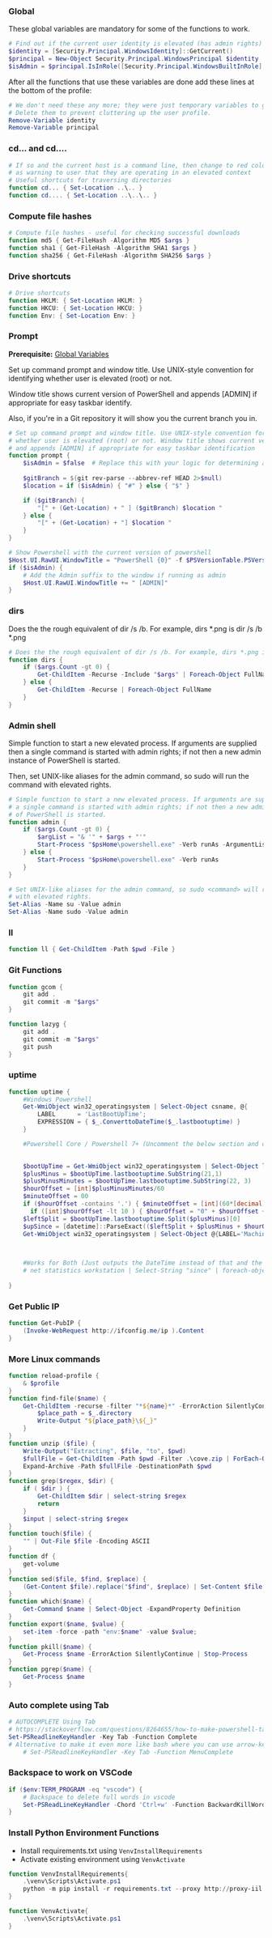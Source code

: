 ### Global
These global variables are mandatory for some of the functions to work.

```powershell
# Find out if the current user identity is elevated (has admin rights)
$identity = [Security.Principal.WindowsIdentity]::GetCurrent()
$principal = New-Object Security.Principal.WindowsPrincipal $identity
$isAdmin = $principal.IsInRole([Security.Principal.WindowsBuiltInRole]::Administrator)
```

After all the functions that use these variables are done add these lines at the bottom of the profile:
```powershell
# We don't need these any more; they were just temporary variables to get to $isAdmin. 
# Delete them to prevent cluttering up the user profile. 
Remove-Variable identity
Remove-Variable principal
```
### cd... and cd....
```powershell
# If so and the current host is a command line, then change to red color 
# as warning to user that they are operating in an elevated context
# Useful shortcuts for traversing directories
function cd... { Set-Location ..\.. }
function cd.... { Set-Location ..\..\.. }
```

### Compute file hashes
```powershell
# Compute file hashes - useful for checking successful downloads 
function md5 { Get-FileHash -Algorithm MD5 $args }
function sha1 { Get-FileHash -Algorithm SHA1 $args }
function sha256 { Get-FileHash -Algorithm SHA256 $args }
```

### Drive shortcuts
```powershell
# Drive shortcuts
function HKLM: { Set-Location HKLM: }
function HKCU: { Set-Location HKCU: }
function Env: { Set-Location Env: }
```

### Prompt

**Prerequisite:** [Global Variables](#Global)

Set up command prompt and window title. Use UNIX-style convention for identifying whether user is elevated (root) or not.

Window title shows current version of PowerShell and appends [ADMIN] if appropriate for easy taskbar identify.

Also, if you're in a Git repository it will show you the current branch you in.

```powershell
# Set up command prompt and window title. Use UNIX-style convention for identifying 
# whether user is elevated (root) or not. Window title shows current version of PowerShell
# and appends [ADMIN] if appropriate for easy taskbar identification
function prompt { 
    $isAdmin = $false  # Replace this with your logic for determining admin status
    
    $gitBranch = $(git rev-parse --abbrev-ref HEAD 2>$null)
    $location = if ($isAdmin) { "#" } else { "$" }

    if ($gitBranch) {
        "[" + (Get-Location) + " ] ($gitBranch) $location "
    } else {
        "[" + (Get-Location) + "] $location "
    }
}

# Show Powershell with the current version of powershell
$Host.UI.RawUI.WindowTitle = "PowerShell {0}" -f $PSVersionTable.PSVersion.ToString()
if ($isAdmin) {
	# Add the Admin suffix to the window if running as admin
    $Host.UI.RawUI.WindowTitle += " [ADMIN]"
}
```

### dirs

Does the the rough equivalent of dir /s /b. For example, dirs *.png is dir /s /b *.png

```powershell
# Does the the rough equivalent of dir /s /b. For example, dirs *.png is dir /s /b *.png
function dirs {
    if ($args.Count -gt 0) {
        Get-ChildItem -Recurse -Include "$args" | Foreach-Object FullName
    } else {
        Get-ChildItem -Recurse | Foreach-Object FullName
    }
}
```

### Admin shell

Simple function to start a new elevated process. If arguments are supplied then a single command is started with admin rights; if not then a new admin instance of PowerShell is started.

Then, set UNIX-like aliases for the admin command, so sudo <command> will run the command with elevated rights. 

```powershell
# Simple function to start a new elevated process. If arguments are supplied then 
# a single command is started with admin rights; if not then a new admin instance
# of PowerShell is started.
function admin {
    if ($args.Count -gt 0) {   
        $argList = "& '" + $args + "'"
        Start-Process "$psHome\powershell.exe" -Verb runAs -ArgumentList $argList
    } else {
        Start-Process "$psHome\powershell.exe" -Verb runAs
    }
}

# Set UNIX-like aliases for the admin command, so sudo <command> will run the command
# with elevated rights. 
Set-Alias -Name su -Value admin
Set-Alias -Name sudo -Value admin
```

### ll

```powershell
function ll { Get-ChildItem -Path $pwd -File }
```

### Git Functions
```powershell
function gcom {
    git add .
    git commit -m "$args"
}

function lazyg {
    git add .
    git commit -m "$args"
    git push
}
```

### uptime
```powershell
function uptime {
    #Windows Powershell    
    Get-WmiObject win32_operatingsystem | Select-Object csname, @{
        LABEL      = 'LastBootUpTime';
        EXPRESSION = { $_.ConverttoDateTime($_.lastbootuptime) }
    }

    #Powershell Core / Powershell 7+ (Uncomment the below section and comment out the above portion)

    
	$bootUpTime = Get-WmiObject win32_operatingsystem | Select-Object lastbootuptime
	$plusMinus = $bootUpTime.lastbootuptime.SubString(21,1)
	$plusMinusMinutes = $bootUpTime.lastbootuptime.SubString(22, 3)
	$hourOffset = [int]$plusMinusMinutes/60
	$minuteOffset = 00
	if ($hourOffset -contains '.') { $minuteOffset = [int](60*[decimal]('.' + $hourOffset.ToString().Split('.')[1]))}       
	  if ([int]$hourOffset -lt 10 ) { $hourOffset = "0" + $hourOffset + $minuteOffset.ToString().PadLeft(2,'0') } else { $hourOffset = $hourOffset + $minuteOffset.ToString().PadLeft(2,'0') }
	$leftSplit = $bootUpTime.lastbootuptime.Split($plusMinus)[0]
	$upSince = [datetime]::ParseExact(($leftSplit + $plusMinus + $hourOffset), 'yyyyMMddHHmmss.ffffffzzz', $null)
	Get-WmiObject win32_operatingsystem | Select-Object @{LABEL='Machine Name'; EXPRESSION={$_.csname}}, @{LABEL='Last Boot Up Time'; EXPRESSION={$upsince}}
        


    #Works for Both (Just outputs the DateTime instead of that and the machine name)
    # net statistics workstation | Select-String "since" | foreach-object {$_.ToString().Replace('Statistics since ', '')}
        
}
```

### Get Public IP
```powershell
function Get-PubIP {
    (Invoke-WebRequest http://ifconfig.me/ip ).Content
}
```

### More Linux commands

```powershell
function reload-profile {
    & $profile
}
function find-file($name) {
    Get-ChildItem -recurse -filter "*${name}*" -ErrorAction SilentlyContinue | ForEach-Object {
        $place_path = $_.directory
        Write-Output "${place_path}\${_}"
    }
}
function unzip ($file) {
    Write-Output("Extracting", $file, "to", $pwd)
    $fullFile = Get-ChildItem -Path $pwd -Filter .\cove.zip | ForEach-Object { $_.FullName }
    Expand-Archive -Path $fullFile -DestinationPath $pwd
}
function grep($regex, $dir) {
    if ( $dir ) {
        Get-ChildItem $dir | select-string $regex
        return
    }
    $input | select-string $regex
}
function touch($file) {
    "" | Out-File $file -Encoding ASCII
}
function df {
    get-volume
}
function sed($file, $find, $replace) {
    (Get-Content $file).replace("$find", $replace) | Set-Content $file
}
function which($name) {
    Get-Command $name | Select-Object -ExpandProperty Definition
}
function export($name, $value) {
    set-item -force -path "env:$name" -value $value;
}
function pkill($name) {
    Get-Process $name -ErrorAction SilentlyContinue | Stop-Process
}
function pgrep($name) {
    Get-Process $name
}
```

### Auto complete using Tab
```powershell
# AUTOCOMPLETE Using Tab
# https://stackoverflow.com/questions/8264655/how-to-make-powershell-tab-completion-work-like-bash
Set-PSReadlineKeyHandler -Key Tab -Function Complete
# Alternative to make it even more like bash where you can use arrow-keys to navigate available options:
	# Set-PSReadlineKeyHandler -Key Tab -Function MenuComplete
```


### Backspace to work on VSCode
```powershell
if ($env:TERM_PROGRAM -eq "vscode") {
	# Backspace to delete full words in vscode
	Set-PSReadLineKeyHandler -Chord 'Ctrl+w' -Function BackwardKillWord
}
```

### Install Python Environment Functions

* Install requirements.txt using `VenvInstallRequirements`
* Activate existing environment using `VenvActivate`

```powershell
function VenvInstallRequirements{
    .\venv\Scripts\Activate.ps1
    python -m pip install -r requirements.txt --proxy http://proxy-iil.intel.com:911
}

function VenvActivate{
    .\venv\Scripts\Activate.ps1
}
```